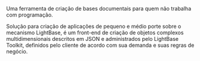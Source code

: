 Uma ferramenta de criação de bases documentais para quem não trabalha com programação.

Solução para criação de aplicações de pequeno e médio porte sobre o mecanismo LightBase, é um front-end de criação de objetos complexos multidimensionais descritos em JSON e administrados pelo LightBase Toolkit, definidos pelo cliente de acordo com sua demanda e suas regras de negócio.

